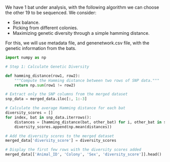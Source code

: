We have 1 bat under analysis, with the following algorithm we can choose the other 19 to be sequenced. We consider:
 
 - Sex balance.
 - Picking from different colonies.
 - Maximizing genetic diversity through a simple hamming distance.

For this, we will use metadata file, and genenetwork.csv file, with the genetic information from the bats.

```python 
import numpy as np

# Step 1: Calculate Genetic Diversity

def hamming_distance(row1, row2):
    """Compute the Hamming distance between two rows of SNP data."""
    return np.sum(row1 != row2)

# Extract only the SNP columns from the merged dataset
snp_data = merged_data.iloc[:, 1:-3]

# Calculate the average Hamming distance for each bat
diversity_scores = []
for index, bat in snp_data.iterrows():
    distances = [hamming_distance(bat, other_bat) for i, other_bat in snp_data.iterrows() if i != index]
    diversity_scores.append(np.mean(distances))

# Add the diversity scores to the merged dataset
merged_data['diversity_score'] = diversity_scores

# Display the first few rows with the diversity scores added
merged_data[['Animal_ID', 'Colony', 'Sex', 'diversity_score']].head()
```

